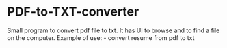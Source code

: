 # PDF-to-TXT-converter
Small program to convert pdf file to txt. It has UI to browse and to find a file on the computer.
Example of use:
    - convert resume from pdf to txt
